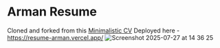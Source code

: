# Arman Resume
Cloned and forked from this [Minimalistic CV](https://cv-1-one.vercel.app/)
Deployed here - https://resume-arman.vercel.app/
![Screenshot 2025-07-27 at 14 36 25](https://github.com/user-attachments/assets/78965b4c-b9bc-45bd-bfb0-5fbd599a17bb)
